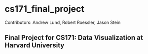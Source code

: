 # cs171_final_project
Contributors: Andrew Lund, Robert Roessler, Jason Stein

## Final Project for CS171: Data Visualization at Harvard University
